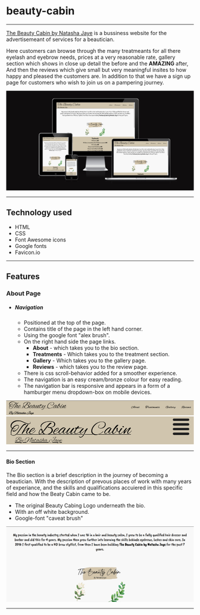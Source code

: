 # beauty-cabin

---

[The Beauty Cabin by Natasha Jaye](https://lfg115.github.io/beauty-cabin/index.html) is a bussiness website for the advertisemeant
of services for a beautician.

Here customers can browse through the many treatmeants for all there eyelash and eyebrow needs, prices at a very reasonable rate, gallery section which shows in close up detail the before and the **AMAZING** after, And then the reviews which give small but very meaningful insites to how happy and pleased the customers are. In addition to that we have a sign up page for customers who wish to join us on a pampering journey.

![site on different devices](/assets/images/am_i_responsive.png)

---

## Technology used

- HTML
- CSS
- Font Awesome icons
- Google fonts
- Favicon.io

---

## Features

### About Page

- ##### Navigation

  - Positioned at the top of the page.
  - Contains title of the page in the left hand corner.
  - Using the google font "alex brush".
  - On the right hand side the page links.
    - **About** - which takes you to the bio section.
    - **Treatments** - Which takes you to the treatment section.
    - **Gallery** - Which takes you to the gallery page.
    - **Reviews** - which takes you to the review page.
  - There is css scroll-behavior added for a smoother experience.
  - The navigation is an easy cream/bronze colour for easy reading.
  - The navigation bar is responsive and appears in a form of a hamburger menu dropdown-box on mobile devices.
  
 ![nav-bar tablet +](/assets/images/logo_and_navbar.png)
 ![nav-bar mobile](/assets/images/logo_and_navbar_on_mobile.png)

  ---
  
#### Bio Section

 The Bio section is a brief description in the journey of becoming a beautician. With the description of prevous places of work with many years of experiance, and the skills and qualifications accuiered in this specific field and how the Beaty Cabin came to be.

  - The original Beauty Cabing Logo underneath the bio.
  - With an off white background.
  - Google-font "caveat brush"
  

 ![logo-image](/assets/images/bio_and_logo_image.png)

---
